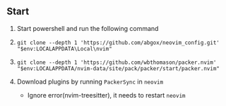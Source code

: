 ## Start

1. Start powershell and run the following command

2. `git clone --depth 1 'https://github.com/abgox/neovim_config.git' "$env:LOCALAPPDATA\Local\nvim"`

3. `git clone --depth 1 'https://github.com/wbthomason/packer.nvim' "$env:LOCALAPPDATA/nvim-data/site/pack/packer/start/packer.nvim"`

4. Download plugins by running `PackerSync` in `neovim`
   - Ignore error(nvim-treesitter), it needs to restart `neovim`
